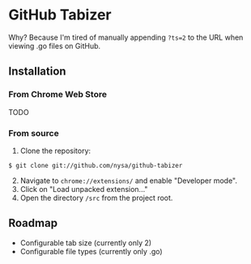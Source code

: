 # GitHub Tabizer

Why? Because I'm tired of manually appending `?ts=2` to the URL when viewing .go files on GitHub.

## Installation

### From Chrome Web Store

TODO

### From source

1. Clone the repository:
```
$ git clone git://github.com/nysa/github-tabizer
```
2. Navigate to `chrome://extensions/` and enable "Developer mode".
3. Click on "Load unpacked extension..."
4. Open the directory `/src` from the project root.

## Roadmap

- Configurable tab size (currently only 2)
- Configurable file types (currently only .go)
